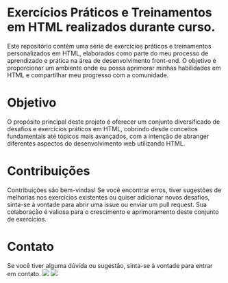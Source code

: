 # Exercícios Práticos e Treinamentos em HTML realizados durante curso.
Este repositório contém uma série de exercícios práticos e treinamentos personalizados em HTML, elaborados como parte do meu processo de aprendizado e prática na área de desenvolvimento front-end. O objetivo é proporcionar um ambiente onde eu possa aprimorar minhas habilidades em HTML e compartilhar meu progresso com a comunidade.

# Objetivo
O propósito principal deste projeto é oferecer um conjunto diversificado de desafios e exercícios práticos em HTML, cobrindo desde conceitos fundamentais até tópicos mais avançados, com a intenção de abranger diferentes aspectos do desenvolvimento web utilizando HTML.

# Contribuições
Contribuições são bem-vindas! Se você encontrar erros, tiver sugestões de melhorias nos exercícios existentes ou quiser adicionar novos desafios, sinta-se à vontade para abrir uma issue ou enviar um pull request. Sua colaboração é valiosa para o crescimento e aprimoramento deste conjunto de exercícios.

# Contato
Se você tiver alguma dúvida ou sugestão, sinta-se à vontade para entrar em contato.
<a href="mailto:felipedemeloab@gmail.com"><img src="https://img.shields.io/badge/Gmail-D14836?style=for-the-badge&logo=gmail&logoColor=white"></a>
 <a href="https://www.linkedin.com/in/felipedemeloab/" target="_blank"><img src="https://img.shields.io/badge/-LinkedIn-%230077B5?style=for-the-badge&logo=linkedin&logoColor=white" target="_blank"></a>
